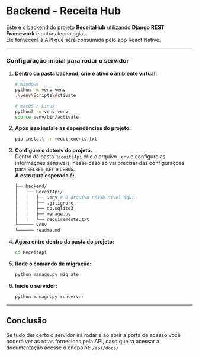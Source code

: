 # Backend - Receita Hub

Este é o backend do projeto **ReceitaHub** utilizando **Django REST Framework** e outras tecnologias.  
Ele fornecerá a API que será consumida pelo app React Native.

--- 
### Configuração inicial para rodar o servidor
1. **Dentro da pasta backend, crie e ative o ambiente virtual:**
    ```bash
    # Windows
    python -m venv venv
    .\venv\Scripts\Activate

    # macOS / Linux
    python3 -m venv venv
    source venv/bin/activate

2. **Após isso instale as dependências do projeto:**
    ```bash
    pip install -r requirements.txt

3. **Configure o dotenv do projeto.** <br> Dentro da pasta ``ReceitaApi`` crie o arquivo ``.env`` e configure as informações sensiveis, nesse caso só vai precisar das configurações para ``SECRET_KEY`` e ``DEBUG``. <br> 
**A estrutura esperada é:**
    ```bash
    ├── backend/
    │   ├── ReceitApi/
    │   │   ├── .env # O arquivo nesse nivel aqui
    │   │   ├── .gitignore
    │   │   ├── db.sqlite3
    │   │   ├── manage.py
    │   │   └── requirements.txt
    └────── venv
    └────── readme.md

4. **Agora entre dentro da pasta do projeto:**
    ```bash
    cd ReceitApi

5. **Rode o comando de migração:**
    ```bash
    python manage.py migrate

6. **Inicie o servidor:**
    ```bash
    python manage.py runserver

---
## Conclusão

Se tudo der certo o servidor irá rodar e ao abrir a porta de acesso você poderá ver as rotas fornecidas pela API, caso queira acessar a documentação acesse o endpoint: ``/api/docs/``


